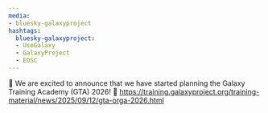 ```yaml
---
media:
- bluesky-galaxyproject
hashtags:
  bluesky-galaxyproject:
  - UseGalaxy
  - GalaxyProject
  - EOSC
---
```

🎉 We are excited to announce that we have started planning the Galaxy Training Academy (GTA) 2026! 🎉
https://training.galaxyproject.org/training-material/news/2025/09/12/gta-orga-2026.html